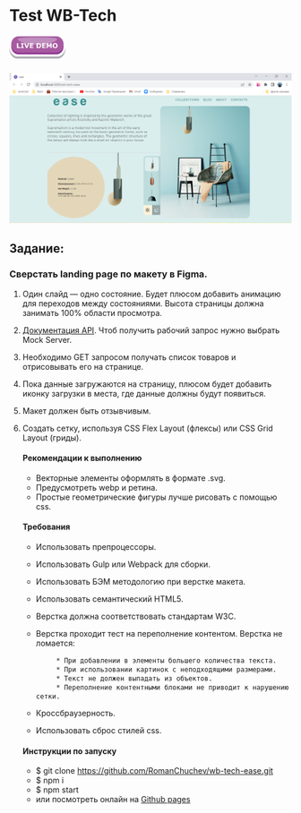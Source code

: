# Test WB-Tech

<a href="https://romanchuchev.github.io/wb-tech-ease/">
   <img src="./src/images/Live-Demo.webp" alt="live-demo" width="100px"/> 
</a>

### [![](src/images/screenshot.png)](https://romanchuchev.github.io/wb-tech-ease/)

## Задание:

### Сверстать landing page по макету в Figma.

1.  Один слайд — одно состояние. Будет плюсом добавить анимацию для переходов между состояниями. Высота страницы должна занимать 100% области просмотра.
2.  [Документация API](https://lampshop.docs.apiary.io/#reference/0/questions-collection). Чтоб получить рабочий запрос нужно выбрать Mock Server.
3.  Необходимо GET запросом получать список товаров и отрисовывать его на странице.
4.  Пока данные загружаются на страницу, плюсом будет добавить иконку загрузки в места, где данные должны будут появиться.
5.  Макет должен быть отзывчивым.
6.  Создать сетку, используя CSS Flex Layout (флексы) или CSS Grid Layout (гриды).

    #### Рекомендации к выполнению

    -   Векторные элементы оформлять в формате .svg.
    -   Предусмотреть webp и ретина.
    -   Простые геометрические фигуры лучше рисовать с помощью css.

    #### Требования

    -   Использовать препроцессоры.
    -   Использовать Gulp или Webpack для сборки.
    -   Использовать БЭМ методологию при верстке макета.
    -   Использовать семантический HTML5.
    -   Верстка должна соответствовать стандартам W3C.
    -   Верстка проходит тест на переполнение контентом. Верстка не ломается:

                 * При добавлении в элементы большего количества текста.
                 * При использовании картинок с неподходящими размерами.
                 * Текст не должен выпадать из объектов.
                 * Переполнение контентными блоками не приводит к нарушению сетки.

    -   Кроссбраузерность.
    -   Использовать сброс стилей css.

    #### Инструкции по запуску

    -   $ git clone https://github.com/RomanChuchev/wb-tech-ease.git
    -   $ npm i
    -   $ npm start
    -   или посмотреть онлайн на [Github pages](https://romanchuchev.github.io/wb-tech-ease/)
